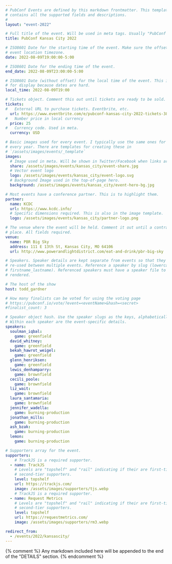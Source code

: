 ```yaml
---
# PubConf Events are defined by this markdown frontmatter. This template
# contains all the supported fields and descriptions.
#
layout: "event-2022"

# Full title of the event. Will be used in meta tags. Usually "PubConf City Year"
title: PubConf Kansas City 2022

# ISO8601 Date for the starting time of the event. Make sure the offset is in the
# event location timezone.
date: 2022-08-09T19:00:00-5:00

# ISO8601 Date for the ending time of the event.
end_date: 2022-08-09T23:00:00-5:00

# ISO8601 Date (without offset) for the local time of the event. This is used
# for display because dates are hard.
local_time: 2022-08-09T19:00

# Tickets object. Comment this out until tickets are ready to be sold.
tickets:
#   External URL to purchase tickets. Eventbrite, etc.
  url: https://www.eventbrite.com/e/pubconf-kansas-city-2022-tickets-387843318807
#   Number price in local currency
  price: 25
#   Currency code. Used in meta.
  currency: USD

# Basic images used for every event. I typically use the same ones for a location
# every year. There are templates for creating these in
# `/assets/images/events/_template`
images:
  # Image used in meta. Will be shown in Twitter/Facebook when links are shared.
  share: /assets/images/events/kansas_city/event-share.jpg
  # Vector event logo
  logo: /assets/images/events/kansas_city/event-logo.svg
  # Background Image used in the top-of-page hero.
  background: /assets/images/events/kansas_city/event-hero-bg.jpg

# Most events have a conference partner. This is to highlight them.
partner:
  name: KCDC
  url: https://www.kcdc.info/
  # Specific dimensions required. This is also in the image template.
  logo: /assets/images/events/kansas_city/partner-logo.png

# The venue where the event will be held. Comment it out until a contract is in
# place. All fields required.
venue:
  name: PBR Big Sky
  address: 111 E 13th St, Kansas City, MO 64106
  url: http://www.powerandlightdistrict.com/eat-and-drink/pbr-big-sky

# Speakers. Speaker details are kept separate from events so that they can be
# re-used between multiple events. Reference a speaker by slug (lowercase,
# firstname_lastname). Referenced speakers must have a speaker file to be
# rendered.

# The host of the show
host: todd_gardner

# How many finalists can be voted for using the voting page
# https://pubconf.io/vote/?event=<eventName>&hash=<secret>
#finalist_count: 3

# Speaker object hash. Use the speaker slugs as the keys, alphabetically listed.
# Within each speaker are the event-specific details.
speakers:
  soulman_iqbal:
    game: greenfield
  david_whitney:
    game: greenfield
  bekah_hawrot_weigel:
    game: greenfield
  glenn_henriksen:
    game: greenfield
  lewis_denhamparry:
    game: brownfield
  cecili_poole:
    game: brownfield
  liz_wait:
    game: brownfield
  laura_santamaria:
    game: brownfield
  jennifer_wadella:
    game: burning-production
  jonathan_mills:
    game: burning-production
  ash_bzak:
    game: burning-production
  lemon:
    game: burning-production

# Supporters array for the event.
supporters:
    # TrackJS is a required supporter.
  - name: TrackJS
    # Levels are "topshelf" and "rail" indicating if their are first-tier or
    # second-tier supporters.
    level: topshelf
    url: https://trackjs.com/
    image: /assets/images/supporters/tjs.webp
    # TrackJS is a required supporter.
  - name: Request Metrics
    # Levels are "topshelf" and "rail" indicating if their are first-tier or
    # second-tier supporters.
    level: topshelf
    url: https://requestmetrics.com/
    image: /assets/images/supporters/rm3.webp

redirect_from:
  - /events/2022/kansascity/
---
```


{% comment %}
Any markdown included here will be appended to the end of the "DETAILS" section.
{% endcomment %}
